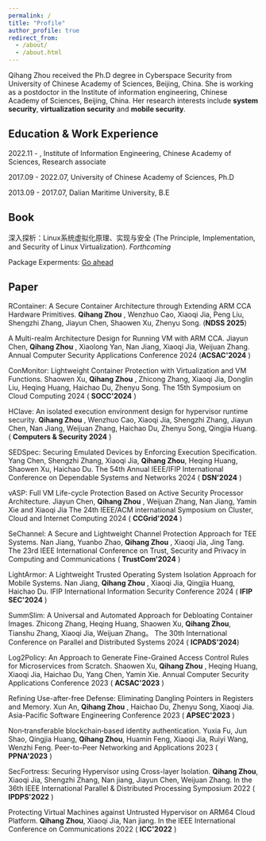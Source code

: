 ```yaml
---
permalink: /
title: "Profile"
author_profile: true
redirect_from: 
  - /about/
  - /about.html
---
```


Qihang Zhou received the Ph.D degree in Cyberspace Security from University of Chinese Academy of Sciences, Beijing, China. She is working as a postdoctor in the Institute of information engineering, Chinese Academy of Sciences, Beijing, China. Her research interests include **system security**, **virtualization security** and **mobile security**.

Education & Work Experience
------
2022.11 - ,  Institute of Information Engineering, Chinese Academy of Sciences,  Research associate

2017.09 - 2022.07,  University of Chinese Academy of Sciences,  Ph.D

2013.09 - 2017.07,  Dalian Maritime University,  B.E 


Book
------
深入探析：Linux系统虚拟化原理、实现与安全 (The Principle, Implementation, and Security of Linux Virtualization).  _Forthcoming_

Package Experments: [Go ahead](https://gitee.com/silver-zhou/virtualization_book)


Paper
------
RContainer: A Secure Container Architecture through Extending ARM CCA Hardware Primitives. **Qihang Zhou** , Wenzhuo Cao, Xiaoqi Jia, Peng Liu, Shengzhi Zhang, Jiayun Chen, Shaowen Xu, Zhenyu Song. (**NDSS 2025**)

A Multi-realm Architecture Design for Running VM with ARM CCA. Jiayun Chen, **Qihang Zhou** , Xiaolong Yan, Nan Jiang, Xiaoqi Jia, Weijuan Zhang. Annual Computer Security Applications Conference 2024  (**ACSAC'2024** )

ConMonitor: Lightweight Container Protection with Virtualization and VM Functions. Shaowen Xu, **Qihang Zhou** , Zhicong Zhang, Xiaoqi Jia, Donglin Liu, Heqing Huang, Haichao Du, Zhenyu Song. The 15th Symposium on Cloud Computing 2024 ( **SOCC'2024** ) 

HClave: An isolated execution environment design for hypervisor runtime security. **Qihang Zhou** , Wenzhuo Cao, Xiaoqi Jia, Shengzhi Zhang, Jiayun Chen, Nan Jiang, Weijuan Zhang, Haichao Du, Zhenyu Song, Qingjia Huang. ( **Computers & Security 2024** ) 

SEDSpec: Securing Emulated Devices by Enforcing Execution Specification. Yang Chen, Shengzhi Zhang, Xiaoqi Jia, **Qihang Zhou**, Heqing Huang, Shaowen Xu, Haichao Du. The 54th Annual IEEE/IFIP International Conference on Dependable Systems and Networks 2024 ( **DSN'2024** ) 

vASP: Full VM Life-cycle Protection Based on Active Security Processor Architecture. Jiayun Chen, **Qihang Zhou** , Weijuan Zhang, Nan Jiang, Yamin Xie and Xiaoqi Jia The 24th IEEE/ACM international Symposium on Cluster, Cloud and Internet Computing 2024 ( **CCGrid'2024** )

SeChannel: A Secure and Lightweight Channel Protection Approach for TEE Systems. Nan Jiang, Yuanbo Zhao, **Qihang Zhou** , Xiaoqi Jia, Jing Tang. The 23rd IEEE International Conference on Trust, Security and Privacy in Computing and Communications ( **TrustCom'2024** )

LightArmor: A Lightweight Trusted Operating System Isolation Approach for Mobile Systems. Nan Jiang, **Qihang Zhou** , Xiaoqi Jia, Qingjia Huang, Haichao Du. IFIP International Information Security Conference 2024 ( **IFIP SEC'2024** )

SummSlim: A Universal and Automated Approach for Debloating Container Images. Zhicong Zhang, Heqing Huang, Shaowen Xu, **Qihang Zhou**, Tianshu Zhang, Xiaoqi Jia, Weijuan Zhang。 The 30th International Conference on Parallel and Distributed Systems 2024 ( **ICPADS'2024**) 

Log2Policy: An Approach to Generate Fine-Grained Access Control Rules for Microservices from Scratch. Shaowen Xu, **Qihang Zhou** , Heqing Huang, Xiaoqi Jia, Haichao Du, Yang Chen, Yamin Xie. Annual Computer Security Applications Conference 2023 ( **ACSAC'2023** ) 

Refining Use-after-free Defense: Eliminating Dangling Pointers in Registers and Memory. Xun An, **Qihang Zhou** , Haichao Du, Zhenyu Song, Xiaoqi Jia. Asia-Pacific Software Engineering Conference 2023 ( **APSEC'2023** )

Non‑transferable blockchain‑based identity authentication. Yuxia Fu, Jun Shao, Qingjia Huang, **Qihang Zhou**, Huamin Feng, Xiaoqi Jia, Ruiyi Wang, Wenzhi Feng. Peer-to-Peer Networking and Applications 2023 ( **PPNA'2023** ) 

SecFortress: Securing Hypervisor using Cross-layer Isolation. **Qihang Zhou**, Xiaoqi Jia, Shengzhi Zhang, Nan jiang, Jiayun Chen, Weijuan Zhang. In the 36th IEEE International Parallel & Distributed Processing Symposium 2022 ( **IPDPS'2022** )

Protecting Virtual Machines against Untrusted Hypervisor on ARM64 Cloud Platform. **Qihang Zhou**, Xiaoqi Jia, Nan jiang. In the IEEE International Conference on Communications 2022 ( **ICC'2022** )



